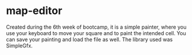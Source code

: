 # map-editor
Created during the 6th week of bootcamp, it is a simple painter, where you use your keyboard to move your square and to paint the intended cell. You can save your painting and load the file as well. The library used was SimpleGfx.
